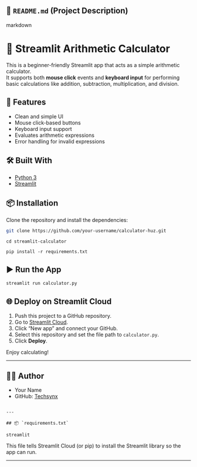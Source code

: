 

## 📄 `README.md` (Project Description)

markdown
# 🧮 Streamlit Arithmetic Calculator

This is a beginner-friendly Streamlit app that acts as a simple arithmetic calculator.  
It supports both **mouse click** events and **keyboard input** for performing basic calculations like addition, subtraction, multiplication, and division.

## 🚀 Features

- Clean and simple UI
- Mouse click-based buttons
- Keyboard input support
- Evaluates arithmetic expressions
- Error handling for invalid expressions

## 🛠 Built With

- [Python 3](https://www.python.org/)
- [Streamlit](https://streamlit.io/)

## 📦 Installation

Clone the repository and install the dependencies:

```bash
git clone https://github.com/your-username/calculator-huz.git
```
```
cd streamlit-calculator
```
```
pip install -r requirements.txt
```

## ▶️ Run the App

```bash
streamlit run calculator.py
```

## 🌐 Deploy on Streamlit Cloud

1. Push this project to a GitHub repository.
2. Go to [Streamlit Cloud](https://streamlit.io/cloud).
3. Click “New app” and connect your GitHub.
4. Select this repository and set the file path to `calculator.py`.
5. Click **Deploy**.

Enjoy calculating!

---

## 🧑‍💻 Author

- Your Name
- GitHub: [Techsynx](https://github.com/Techsynx)
```

---

## 📦 `requirements.txt`

streamlit
```

This file tells Streamlit Cloud (or pip) to install the Streamlit library so the app can run.

---

